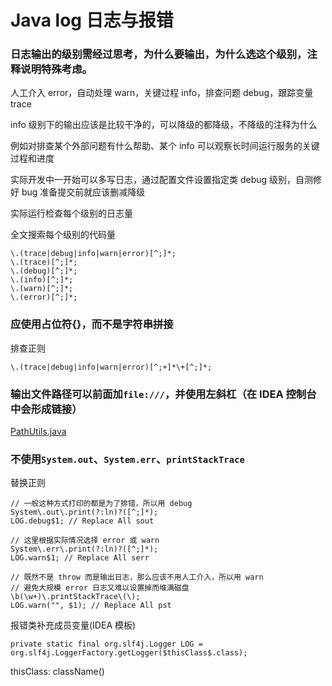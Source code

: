 # Java log 日志与报错

### 日志输出的级别需经过思考，为什么要输出，为什么选这个级别，注释说明特殊考虑。

人工介入 error，自动处理 warn，关键过程 info，排查问题 debug，跟踪变量 trace

info 级别下的输出应该是比较干净的，可以降级的都降级，不降级的注释为什么

例如对排查某个外部问题有什么帮助、某个 info 可以观察长时间运行服务的关键过程和进度

实际开发中一开始可以多写日志，通过配置文件设置指定类 debug 级别，自测修好 bug 准备提交前就应该删减降级

实际运行检查每个级别的日志量

全文搜索每个级别的代码量

```regexp
\.(trace|debug|info|warn|error)[^;]*;
\.(trace)[^;]*;
\.(debug)[^;]*;
\.(info)[^;]*;
\.(warn)[^;]*;
\.(error)[^;]*;
```


### 应使用占位符{}，而不是字符串拼接
排查正则
```regexp
\.(trace|debug|info|warn|error)[^;+]*\+[^;]*;
```


### 输出文件路径可以前面加`file:///`，并使用左斜杠（在 IDEA 控制台中会形成链接）

[PathUtils.java](PathUtils.java)


### 不使用`System.out`、`System.err`、`printStackTrace`
替换正则
```
// 一般这种方式打印的都是为了排错，所以用 debug
System\.out\.print(?:ln)?([^;]*);
LOG.debug$1; // Replace All sout

// 这里根据实际情况选择 error 或 warn
System\.err\.print(?:ln)?([^;]*);
LOG.warn$1; // Replace All serr

// 既然不是 throw 而是输出日志，那么应该不用人工介入，所以用 warn
// 避免大规模 error 日志又难以设置掉而堆满磁盘
\b(\w+)\.printStackTrace\(\);
LOG.warn("", $1); // Replace All pst
```

报错类补充成员变量(IDEA 模板)
```
private static final org.slf4j.Logger LOG = org.slf4j.LoggerFactory.getLogger($thisClass$.class);
```
thisClass: className()

